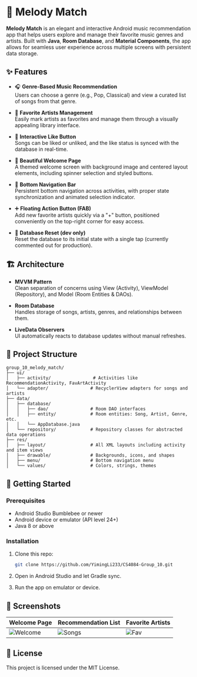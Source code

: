 # 🎵 Melody Match

**Melody Match** is an elegant and interactive Android music recommendation app that helps users explore and manage their favorite music genres and artists. Built with **Java**, **Room Database**, and **Material Components**, the app allows for seamless user experience across multiple screens with persistent data storage.


## ✨ Features

- 🎧 **Genre-Based Music Recommendation**  
  Users can choose a genre (e.g., Pop, Classical) and view a curated list of songs from that genre.

- 💜 **Favorite Artists Management**  
  Easily mark artists as favorites and manage them through a visually appealing library interface.

- 🌈 **Interactive Like Button**  
  Songs can be liked or unliked, and the like status is synced with the database in real-time.

- 🌊 **Beautiful Welcome Page**  
  A themed welcome screen with background image and centered layout elements, including spinner selection and styled buttons.

- 🔄 **Bottom Navigation Bar**  
  Persistent bottom navigation across activities, with proper state synchronization and animated selection indicator.

- ➕ **Floating Action Button (FAB)**  
  Add new favorite artists quickly via a "+" button, positioned conveniently on the top-right corner for easy access.

- 🧹 **Database Reset (dev only)**  
  Reset the database to its initial state with a single tap (currently commented out for production).

## 🏗 Architecture

- **MVVM Pattern**  
  Clean separation of concerns using View (Activity), ViewModel (Repository), and Model (Room Entities & DAOs).

- **Room Database**  
  Handles storage of songs, artists, genres, and relationships between them.

- **LiveData Observers**  
  UI automatically reacts to database updates without manual refreshes.

## 📁 Project Structure

```
group_10_melody_match/
├── ui/
│   ├── activity/                # Activities like RecommendationActivity, FavArtActivity
│   └── adapter/                # RecyclerView adapters for songs and artists
├── data/
│   ├── database/
│   │   ├── dao/                # Room DAO interfaces
│   │   ├── entity/             # Room entities: Song, Artist, Genre, etc.
│   │   └── AppDatabase.java
│   └── repository/             # Repository classes for abstracted data operations
├── res/
│   ├── layout/                 # All XML layouts including activity and item views
│   ├── drawable/               # Backgrounds, icons, and shapes
│   ├── menu/                   # Bottom navigation menu
│   └── values/                 # Colors, strings, themes
```

## 🚀 Getting Started

### Prerequisites

- Android Studio Bumblebee or newer
- Android device or emulator (API level 24+)
- Java 8 or above

### Installation

1. Clone this repo:
   ```bash
   git clone https://github.com/YimingLi233/CS4084-Group_10.git
   ```

2. Open in Android Studio and let Gradle sync.

3. Run the app on emulator or device.

## 📸 Screenshots

| Welcome Page | Recommendation List | Favorite Artists |
|--------------|---------------------|------------------|
| ![Welcome](https://github.com/user-attachments/assets/ed37ee63-6fea-4513-ad01-e59143ceae80) | ![Songs](https://github.com/user-attachments/assets/75ac296c-cea6-4511-a4c9-b0b14bc044ec) | ![Fav](https://github.com/user-attachments/assets/cbd7a08d-b09b-485c-9a67-885f50f2e4a1) |



## 📝 License

This project is licensed under the MIT License.
